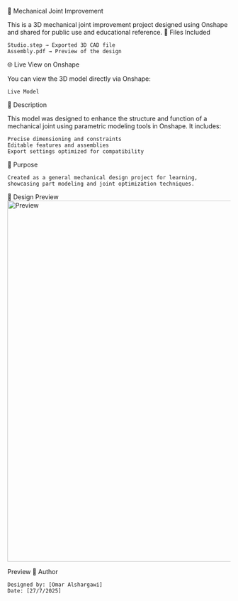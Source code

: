 🔧 Mechanical Joint Improvement

This is a 3D mechanical joint improvement project designed using Onshape and shared for public use and educational reference.
📂 Files Included

    Studio.step → Exported 3D CAD file
    Assembly.pdf → Preview of the design

🌐 Live View on Onshape

You can view the 3D model directly via Onshape:

    Live Model

📄 Description

This model was designed to enhance the structure and function of a mechanical joint using parametric modeling tools in Onshape. It includes:

    Precise dimensioning and constraints
    Editable features and assemblies
    Export settings optimized for compatibility

🎯 Purpose

    Created as a general mechanical design project for learning, showcasing part modeling and joint optimization techniques.

📸 Design Preview
<img width="1056" height="815" alt="Preview" src="https://github.com/user-attachments/assets/637e3241-76a9-4e44-89ab-358f80fc3725" />

Preview
👤 Author

    Designed by: [Omar Alshargawi]
    Date: [27/7/2025]
